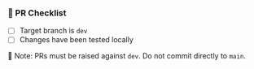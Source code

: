 ### 🧾 PR Checklist

- [ ] Target branch is `dev`
- [ ] Changes have been tested locally

📌 Note: PRs must be raised against `dev`. Do not commit directly to `main`.
